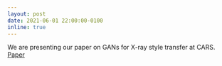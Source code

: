 ```yaml
---
layout: post
date: 2021-06-01 22:00:00-0100
inline: true
---
```


We are presenting our paper on GANs for X-ray style transfer at CARS. [Paper](https://link.springer.com/article/10.1007/s11548-021-02375-4)
